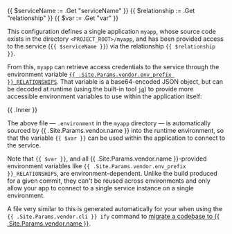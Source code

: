 <!-- shortcode start {{ .Name }} -->
{{ $serviceName := .Get "serviceName" }}
{{ $relationship := .Get "relationship" }}
{{ $var := .Get "var" }}

This configuration defines a single application `myapp`, whose source code exists in the directory `<PROJECT_ROOT>/myapp`, and has been provided access to the service (`{{ $serviceName }}`) via the relationship `{{ $relationship }}`.

From this, `myapp` can retrieve access credentials to the service through the environment variable [`{{ .Site.Params.vendor.env_prefix }}_RELATIONSHIPS`](#relationship-reference).
That variable is a base64-encoded JSON object, but can be decoded at runtime (using the built-in tool [`jq`](https://jqlang.github.io/jq/)) to provide more accessible environment variables to use within the application itself:

{{ .Inner }}

The above file &mdash; `.environment` in the `myapp` directory &mdash; is automatically sourced by {{ .Site.Params.vendor.name }} into the runtime environment, so that the variable `{{ $var }}` can be used within the application to connect to the service.

Note that `{{ $var }}`, and all {{ .Site.Params.vendor.name }}-provided environment variables like `{{ .Site.Params.vendor.env_prefix }}_RELATIONSHIPS`, are environment-dependent. Unlike the build produced for a given commit, they can't be reused across environments and only allow your app to connect to a single service instance on a single environment.

A file very similar to this is generated automatically for your when using the `{{ .Site.Params.vendor.cli }} ify` command to [migrate a codebase to {{ .Site.Params.vendor.name }}](/get-started).
<!-- shortcode end {{ .Name }} -->
